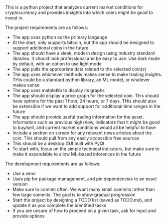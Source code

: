 This is a python project that analyzes current market conditions for cryptocurrency and provides insights into which coins might be good to invest in. 

The project requirements are as follows:
- The app uses python as the primary langauge
- At the start, only supports bitcoin, but the app should be designed to support additional coins in the future
- The app should have a sleek, modern design using industry standard libraries. It should look professional and be easy to use. Use dark mode by default, with an option to use light mode
- The app pulls the appropriate data related to the selected coin(s)
- The app uses whichever methods makes sense to make trading insights. THis could be a standard python library, an ML model, or whatever makes sense
- The app uses matplotlib to display its graphs
- The app should display a price graph for the selected coin. This should have options for the past 1 hour, 24 hours, or 7 days. THis should also be extensible if we want to add support for additional time ranges in the future
- The app should provide useful trading information for the asset. Information such as previous highs/low, indicators that it might be good to buy/sell, and current market conditions would all be helpful to have
- Include a section on screen for any relevant news articles about the coin. This should pull from any easily accessible free sources
- This should be a desktop GUI built with PyQt
- To start with, focus on the simple technical indicators, but make sure to make it expandable to allow ML-based inferences in the future

The development requirements are as follows:
- Use a venv
- Uses pip for package management, and pin dependencies to an exact version
- Make sure to commit often. We want many small commits rather than few large commits. The goal is to show gradual progression
- Start the project by designing a TODO list (saved as TODO.md), and update it as you complete the identified tasks
- If you are unsure of how to proceed on a given task, ask for input and provide options